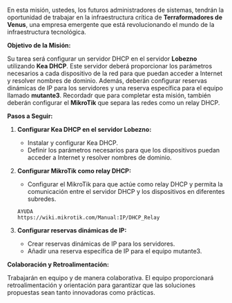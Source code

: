 En esta misión, ustedes, los futuros administradores de sistemas, tendrán la oportunidad de trabajar en la infraestructura crítica de **Terraformadores de Venus**, una empresa emergente que está revolucionando el mundo de la infraestructura tecnológica.

**Objetivo de la Misión:**

Su tarea será configurar un servidor DHCP en el servidor **Lobezno** utilizando **Kea DHCP**. Este servidor deberá proporcionar los parámetros necesarios a cada dispositivo de la red para que puedan acceder a Internet y resolver nombres de dominio. Además, deberán configurar reservas dinámicas de IP para los servidores y una reserva específica para el equipo llamado **mutante3**. Recordadr que para completar esta misión, también deberán configurar el **MikroTik** que separa las redes como un relay DHCP.


**Pasos a Seguir:**

1. **Configurar Kea DHCP en el servidor Lobezno:**
   - Instalar y configurar Kea DHCP.
   - Definir los parámetros necesarios para que los dispositivos puedan acceder a Internet y resolver nombres de dominio.

2. **Configurar MikroTik como relay DHCP:**
   - Configurar el MikroTik para que actúe como relay DHCP y permita la comunicación entre el servidor DHCP y los dispositivos en diferentes subredes.

   ```help
   AYUDA
   https://wiki.mikrotik.com/Manual:IP/DHCP_Relay
   ```
3. **Configurar reservas dinámicas de IP:**
   - Crear reservas dinámicas de IP para los servidores.
   - Añadir una reserva específica de IP para el equipo mutante3.



**Colaboración y Retroalimentación:**

Trabajarán en equipo y de manera colaborativa. El equipo proporcionará retroalimentación y orientación para garantizar que las soluciones propuestas sean tanto innovadoras como prácticas.